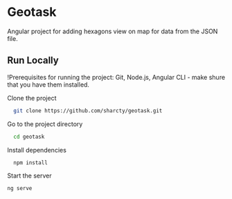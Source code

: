 # Geotask

Angular project for adding hexagons view on map for data from the JSON file.

## Run Locally
!Prerequisites for running the project: Git, Node.js, Angular CLI - make shure that you have them installed. 

Clone the project

```bash
  git clone https://github.com/sharcty/geotask.git
```

Go to the project directory

```bash
  cd geotask
```

Install dependencies

```bash
  npm install
```

Start the server

```bash
ng serve
```

